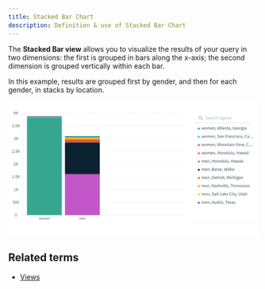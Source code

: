 ```yaml
---
title: Stacked Bar Chart 
description: Definition & use of Stacked Bar Chart 
---
```

The **Stacked Bar view** allows you to visualize the results of your query in two dimensions: the first is grouped in bars along the x-axis; the second dimension is grouped vertically within each bar.

In this example, results are grouped first by gender, and then for each gender, in stacks by location.

![](./attachments/Screen%20Shot%202021-07-08%20at%202.52.22%20PM.png)

## Related terms

- [Views](../views)